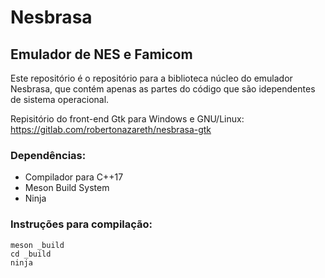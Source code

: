 # Nesbrasa 
## Emulador de NES e Famicom

Este repositório é o repositório para a biblioteca núcleo do emulador Nesbrasa, que contém apenas as partes do código que são idependentes de sistema operacional.

Repisitório do front-end Gtk para Windows e GNU/Linux: https://gitlab.com/robertonazareth/nesbrasa-gtk

### Dependências:
* Compilador para C++17
* Meson Build System
* Ninja

### Instruções para compilação:

```
meson _build
cd _build
ninja
```